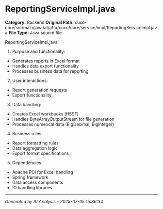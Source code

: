 # ReportingServiceImpl.java

**Category:** Backend
**Original Path:** cuco-core/src/main/java/at/a1ta/cuco/core/service/impl/ReportingServiceImpl.java
**File Type:** Java source file

ReportingServiceImpl.java
1. Purpose and functionality:
- Generates reports in Excel format
- Handles data export functionality
- Processes business data for reporting

2. User interactions:
- Report generation requests
- Export functionality

3. Data handling:
- Creates Excel workbooks (HSSF)
- Handles ByteArrayOutputStream for file generation
- Processes numerical data (BigDecimal, BigInteger)

4. Business rules:
- Report formatting rules
- Data aggregation logic
- Export format specifications

5. Dependencies:
- Apache POI for Excel handling
- Spring framework
- Data access components
- IO handling libraries

---
*Generated by AI Analysis - 2025-07-05 15:36:34*
